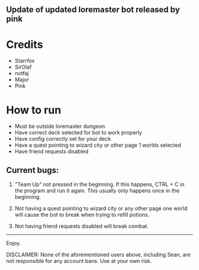 ## Update of updated loremaster bot released by pink

# Credits
- Starrfox
- SirOlaf
- notfaj
- Major
- Pink

# How to run
- Must be outside loremaster dungeon
- Have correct deck selected for bot to work properly
- Have config correctly set for your deck
- Have a quest pointing to wizard city or other page 1 worlds selected
- Have friend requests disabled

## Current bugs:
1) "Team Up" not pressed in the beginning. If this happens, CTRL + C in the
program and run it again. This usually only happens once in the beginning. 

2) Not having a quest pointing to wizard city or any other page one world will
cause the bot to break when trying to refill potions.

3) Not having friend requests disabled will break combat.
---------------------------------------------------------------------------------
Enjoy. 

DISCLAIMER: None of the aforementioned users above, including Sean,
are not responsible for any account bans. Use at your own risk. 
